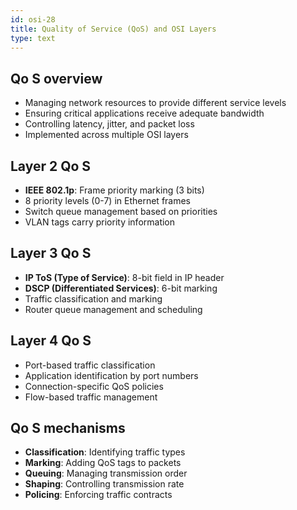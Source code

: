 ```yaml
---
id: osi-28
title: Quality of Service (QoS) and OSI Layers
type: text
---
```


## Qo S overview

- Managing network resources to provide different service levels
- Ensuring critical applications receive adequate bandwidth
- Controlling latency, jitter, and packet loss
- Implemented across multiple OSI layers

## Layer 2  Qo S

- **IEEE 802.1p**: Frame priority marking (3 bits)
- 8 priority levels (0-7) in Ethernet frames
- Switch queue management based on priorities
- VLAN tags carry priority information

## Layer 3  Qo S

- **IP ToS (Type of Service)**: 8-bit field in IP header
- **DSCP (Differentiated Services)**: 6-bit marking
- Traffic classification and marking
- Router queue management and scheduling

## Layer 4  Qo S

- Port-based traffic classification
- Application identification by port numbers
- Connection-specific QoS policies
- Flow-based traffic management

## Qo S mechanisms

- **Classification**: Identifying traffic types
- **Marking**: Adding QoS tags to packets
- **Queuing**: Managing transmission order
- **Shaping**: Controlling transmission rate
- **Policing**: Enforcing traffic contracts